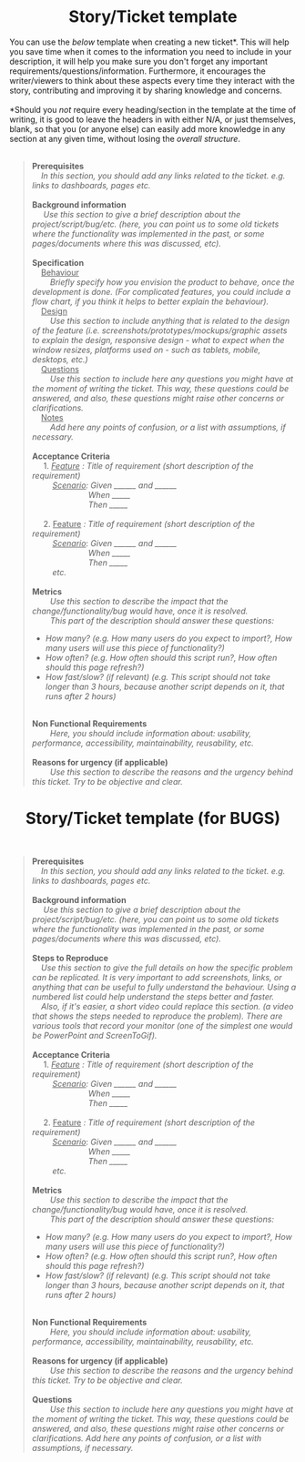 
<h1 align="center">Story/Ticket template</h1>

You can use the *below* template when creating a new ticket*. This will help you save time when it comes to the information you need to include in your description, it will help you make sure you don't forget any important requirements/questions/information. Furthermore, it encourages the writer/viewers to think about these aspects every time they interact with the story, contributing and improving it by sharing knowledge and concerns. 
<br><br>
\*Should you *not* require every heading/section in the template at the time of writing, it is good to leave the headers in with either N/A, or just themselves, blank, so that you (or anyone else) can easily add more knowledge in any section at any given time, without losing the *overall structure*.
<br><br>

>**Prerequisites**
><br>&nbsp;&nbsp;&nbsp;&nbsp;*In this section, you should add any links related to the ticket. e.g. links to dashboards, pages etc.*
><br><br>**Background information**
><br>&nbsp;&nbsp;&nbsp;&nbsp; *Use this section to give a brief description about the project/script/bug/etc. (here, you can point us to some old tickets where the functionality was implemented in the past, or some pages/documents where this was discussed, etc).*
><br><br>**Specification**
><br>&nbsp;&nbsp;&nbsp;&nbsp;<u>Behaviour</u>
><br>&nbsp;&nbsp;&nbsp;&nbsp;&nbsp;&nbsp;&nbsp;&nbsp;*Briefly specify how you envision the product to behave, once the development is done. (For complicated features, you could include a flow chart, if you think it helps to better explain the behaviour).*
><br>&nbsp;&nbsp;&nbsp;&nbsp;<u>Design</u>
><br>&nbsp;&nbsp;&nbsp;&nbsp;&nbsp;&nbsp;&nbsp;&nbsp;*Use this section to include anything that is related to the design of the feature (i.e. screenshots/prototypes/mockups/graphic
assets to explain the design, responsive design - what to expect when the window resizes, platforms used on - such as
tablets, mobile, desktops, etc.)*
><br>&nbsp;&nbsp;&nbsp;&nbsp;<u>Questions</u>
><br>&nbsp;&nbsp;&nbsp;&nbsp;&nbsp;&nbsp;&nbsp;&nbsp;*Use this section to include here any questions you might have at the moment of writing the ticket. This way, these questions
could be answered, and also, these questions might raise other concerns or clarifications.*
><br>&nbsp;&nbsp;&nbsp;&nbsp;<u>Notes</u>
><br>&nbsp;&nbsp;&nbsp;&nbsp;&nbsp;&nbsp;&nbsp;&nbsp;*Add here any points of confusion, or a list with assumptions, if necessary.*
><br><br>**Acceptance Criteria**
><br>&nbsp;&nbsp;&nbsp;&nbsp; 1. <u>*Feature*</u> *: Title of requirement (short description of the requirement)*
><br>&nbsp;&nbsp;&nbsp;&nbsp;&nbsp;&nbsp;&nbsp;&nbsp;&nbsp;<u>*Scenario*</u>*: Given ______ and ______*
><br>&nbsp;&nbsp;&nbsp;&nbsp;&nbsp;&nbsp;&nbsp;&nbsp;&nbsp;&nbsp;&nbsp;&nbsp;&nbsp;&nbsp;&nbsp;&nbsp;&nbsp;&nbsp;&nbsp;&nbsp;&nbsp;&nbsp;&nbsp;&nbsp;&nbsp;*When _____* 
><br>&nbsp;&nbsp;&nbsp;&nbsp;&nbsp;&nbsp;&nbsp;&nbsp;&nbsp;&nbsp;&nbsp;&nbsp;&nbsp;&nbsp;&nbsp;&nbsp;&nbsp;&nbsp;&nbsp;&nbsp;&nbsp;&nbsp;&nbsp;&nbsp;&nbsp;*Then _____*
><br>
><br>&nbsp;&nbsp;&nbsp;&nbsp; 2. <u>Feature</u> *: Title of requirement (short description of the requirement)*
><br>&nbsp;&nbsp;&nbsp;&nbsp;&nbsp;&nbsp;&nbsp;&nbsp;&nbsp;<u>*Scenario*</u>: *Given ______ and ______*
><br>&nbsp;&nbsp;&nbsp;&nbsp;&nbsp;&nbsp;&nbsp;&nbsp;&nbsp;&nbsp;&nbsp;&nbsp;&nbsp;&nbsp;&nbsp;&nbsp;&nbsp;&nbsp;&nbsp;&nbsp;&nbsp;&nbsp;&nbsp;&nbsp;&nbsp;*When _____*
><br>&nbsp;&nbsp;&nbsp;&nbsp;&nbsp;&nbsp;&nbsp;&nbsp;&nbsp;&nbsp;&nbsp;&nbsp;&nbsp;&nbsp;&nbsp;&nbsp;&nbsp;&nbsp;&nbsp;&nbsp;&nbsp;&nbsp;&nbsp;&nbsp;&nbsp;*Then _____*
><br>&nbsp;&nbsp;&nbsp;&nbsp;&nbsp;&nbsp;&nbsp;&nbsp;&nbsp;*etc.*
><br><br>**Metrics**
><br>&nbsp;&nbsp;&nbsp;&nbsp;&nbsp;&nbsp;&nbsp;&nbsp;*Use this section to describe the impact that the change/functionality/bug would have, once it is resolved.*
><br>&nbsp;&nbsp;&nbsp;&nbsp;&nbsp;&nbsp;&nbsp;&nbsp;*This part of the description should answer these questions: <ul><li>How many? (e.g. How many users do you expect to import?, How many users will use this piece of functionality?)</li><li>How often? (e.g. How often should this script run?, How often should this page refresh?)</li><li>How fast/slow? (if relevant) (e.g. This script should not take longer than 3 hours, because another script depends on it, that runs after 2 hours)*</li></ul>
><br>**Non Functional Requirements**
><br>&nbsp;&nbsp;&nbsp;&nbsp;&nbsp;&nbsp;&nbsp;&nbsp;*Here, you should include information about: usability, performance, accessibility, maintainability, reusability, etc.*
><br><br>**Reasons for urgency (if applicable)**
><br>&nbsp;&nbsp;&nbsp;&nbsp;&nbsp;&nbsp;&nbsp;&nbsp;*Use this section to describe the reasons and the urgency behind this ticket. Try to be objective and clear.*

<h1 align="center">Story/Ticket template (for BUGS)</h1
<br><br>

>**Prerequisites**
><br>&nbsp;&nbsp;&nbsp;&nbsp;*In this section, you should add any links related to the ticket. e.g. links to dashboards, pages etc.*
><br><br>**Background information**
><br>&nbsp;&nbsp;&nbsp;&nbsp; *Use this section to give a brief description about the project/script/bug/etc. (here, you can point us to some old tickets where the functionality was implemented in the past, or some pages/documents where this was discussed, etc).*
><br><br>**Steps to Reproduce**
><br>&nbsp;&nbsp;&nbsp;&nbsp;*Use this section to give the full details on how the specific problem can be replicated. It is very important to add screenshots, links, or
anything that can be useful to fully understand the behaviour. Using a numbered list could help understand the steps better and faster.* <br>&nbsp;&nbsp;&nbsp;&nbsp;*Also, if it's easier, a short video could replace this section. (a video that shows the steps needed to reproduce the problem). There are various tools that record your monitor (one of the simplest one would be PowerPoint and ScreenToGif).*
><br><br>**Acceptance Criteria**
><br>&nbsp;&nbsp;&nbsp;&nbsp; 1. <u>*Feature*</u> *: Title of requirement (short description of the requirement)*
><br>&nbsp;&nbsp;&nbsp;&nbsp;&nbsp;&nbsp;&nbsp;&nbsp;&nbsp;<u>*Scenario*</u>*: Given ______ and ______*
><br>&nbsp;&nbsp;&nbsp;&nbsp;&nbsp;&nbsp;&nbsp;&nbsp;&nbsp;&nbsp;&nbsp;&nbsp;&nbsp;&nbsp;&nbsp;&nbsp;&nbsp;&nbsp;&nbsp;&nbsp;&nbsp;&nbsp;&nbsp;&nbsp;&nbsp;*When _____* 
><br>&nbsp;&nbsp;&nbsp;&nbsp;&nbsp;&nbsp;&nbsp;&nbsp;&nbsp;&nbsp;&nbsp;&nbsp;&nbsp;&nbsp;&nbsp;&nbsp;&nbsp;&nbsp;&nbsp;&nbsp;&nbsp;&nbsp;&nbsp;&nbsp;&nbsp;*Then _____*
><br>
><br>&nbsp;&nbsp;&nbsp;&nbsp; 2. <u>Feature</u> *: Title of requirement (short description of the requirement)*
><br>&nbsp;&nbsp;&nbsp;&nbsp;&nbsp;&nbsp;&nbsp;&nbsp;&nbsp;<u>*Scenario*</u>: *Given ______ and ______*
><br>&nbsp;&nbsp;&nbsp;&nbsp;&nbsp;&nbsp;&nbsp;&nbsp;&nbsp;&nbsp;&nbsp;&nbsp;&nbsp;&nbsp;&nbsp;&nbsp;&nbsp;&nbsp;&nbsp;&nbsp;&nbsp;&nbsp;&nbsp;&nbsp;&nbsp;*When _____*
><br>&nbsp;&nbsp;&nbsp;&nbsp;&nbsp;&nbsp;&nbsp;&nbsp;&nbsp;&nbsp;&nbsp;&nbsp;&nbsp;&nbsp;&nbsp;&nbsp;&nbsp;&nbsp;&nbsp;&nbsp;&nbsp;&nbsp;&nbsp;&nbsp;&nbsp;*Then _____*
><br>&nbsp;&nbsp;&nbsp;&nbsp;&nbsp;&nbsp;&nbsp;&nbsp;&nbsp;*etc.*
><br><br>**Metrics**
><br>&nbsp;&nbsp;&nbsp;&nbsp;&nbsp;&nbsp;&nbsp;&nbsp;*Use this section to describe the impact that the change/functionality/bug would have, once it is resolved.*
><br>&nbsp;&nbsp;&nbsp;&nbsp;&nbsp;&nbsp;&nbsp;&nbsp;*This part of the description should answer these questions: <ul><li>How many? (e.g. How many users do you expect to import?, How many users will use this piece of functionality?)</li><li>How often? (e.g. How often should this script run?, How often should this page refresh?)</li><li>How fast/slow? (if relevant) (e.g. This script should not take longer than 3 hours, because another script depends on it, that runs after 2 hours)*</li></ul>
><br>**Non Functional Requirements**
><br>&nbsp;&nbsp;&nbsp;&nbsp;&nbsp;&nbsp;&nbsp;&nbsp;*Here, you should include information about: usability, performance, accessibility, maintainability, reusability, etc.*
><br><br>**Reasons for urgency (if applicable)**
><br>&nbsp;&nbsp;&nbsp;&nbsp;&nbsp;&nbsp;&nbsp;&nbsp;*Use this section to describe the reasons and the urgency behind this ticket. Try to be objective and clear.*
><br><br>**Questions**
><br>&nbsp;&nbsp;&nbsp;&nbsp;&nbsp;&nbsp;&nbsp;&nbsp;*Use this section to include here any questions you might have at the moment of writing the ticket. This way, these questions could
be answered, and also, these questions might raise other concerns or clarifications. Add here any points of confusion, or a list with assumptions, if necessary.*
